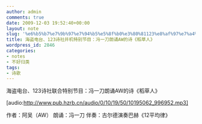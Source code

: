 ```yaml
---
author: admin
comments: true
date: 2009-12-03 19:52:40+00:00
layout: note
slug: '%e6%b5%b7%e7%9b%97%e7%94%b5%e5%8f%b0%e3%80%81123%e8%af%97%e7%a4%be%e5%b9%b6%e6%9c%ba%e7%89%b9%e5%88%ab%e8%8a%82%e7%9b%ae%ef%bc%9a%e5%86%af%e4%b8%80%e5%88%80%e6%9c%97%e8%af%b5aw%e7%9a%84%e8%af%97'
title: 海盗电台、123诗社并机特别节目：冯一刀朗诵AW的诗《稻草人》
wordpress_id: 2846
categories:
- notes
- 不好归类
tags:
- 诗歌
---
```


海盗电台、123诗社联合特别节目：冯一刀朗诵AW的诗《稻草人》

[audio:http://www.pub.hzrb.cn/audio/0/10/19/50/10195062_996952.mp3]

作者：阿吴（AW）
朗诵：冯一刀
伴奏：古尔德演奏巴赫《12平均律》
